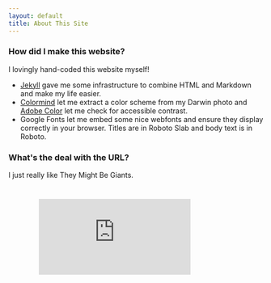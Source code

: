 ```yaml
---
layout: default
title: About This Site
---
```

### How did I make this website?
I lovingly hand-coded this website myself! 

- [Jekyll](https://jekyllrb.com/) gave me some infrastructure to combine HTML and Markdown and make my life easier.
- [Colormind](http://colormind.io) let me extract a color scheme from my Darwin photo and [Adobe Color](https://color.adobe.com) let me check for accessible contrast.
- Google Fonts let me embed some nice webfonts and ensure they display correctly in your browser. Titles are in Roboto Slab and body text is in Roboto. 

### What's the deal with the URL? 
I just really like They Might Be Giants. 

<div style="width=50%; padding:5% 0 0 12%; position:relative;"><iframe src="https://player.vimeo.com/video/5395163?badge=0&amp;autopause=0&amp;player_id=0&amp;app_id=58479" frameborder="0" allow="autoplay; fullscreen; picture-in-picture; clipboard-write; encrypted-media" title="They Might Be Giants - Computer Assisted Design"></iframe></div><script src="https://player.vimeo.com/api/player.js"></script>